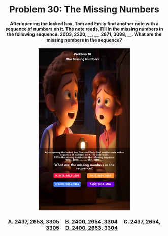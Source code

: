 <h1 align="center">
Problem 30: The Missing Numbers
</h1>

<h4 align="center">
After opening the locked box, Tom and Emily find another note with a sequence of numbers on it. The note reads, Fill in the missing numbers in the following sequence: 2003, 2220, __, __, 2871, 3088, __. What are the missing numbers in the sequence? 
</h4>

<p align="center">
<img src="problem_30.png" height="512"/>
</p>

<h3 align="center"><span><a href="https://raw.githubusercontent.com/rain1024/math/main/assets/lose0.png">A. 2437, 2653, 3305</a></span>&nbsp;&nbsp;&nbsp;&nbsp;
<span><a href="https://raw.githubusercontent.com/rain1024/math/main/assets/lose0.png">B. 2400, 2654, 3304</a></span>&nbsp;&nbsp;&nbsp;&nbsp;
<span><a href="https://raw.githubusercontent.com/rain1024/math/main/assets/win0.png">C. 2437, 2654, 3305</a></span>&nbsp;&nbsp;&nbsp;&nbsp;
<span><a href="https://raw.githubusercontent.com/rain1024/math/main/assets/lose0.png">D. 2400, 2653, 3304</a></span>&nbsp;&nbsp;&nbsp;&nbsp;
</h3>